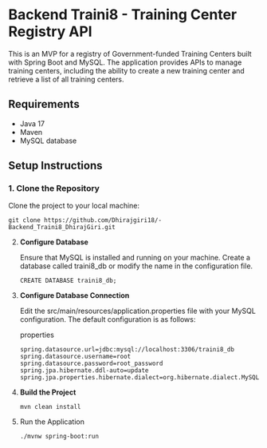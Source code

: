 # Backend Traini8 - Training Center Registry API

This is an MVP for a registry of Government-funded Training Centers built with Spring Boot and MySQL. The application provides APIs to manage training centers, including the ability to create a new training center and retrieve a list of all training centers.

## Requirements

- Java 17
- Maven
- MySQL database

## Setup Instructions

### 1. Clone the Repository

   Clone the project to your local machine:

   `git clone https://github.com/Dhirajgiri18/-Backend_Traini8_DhirajGiri.git`


2. **Configure Database**
   
   Ensure that MySQL is installed and running on your machine.
   Create a database called traini8_db or modify the name in the configuration file.

   `CREATE DATABASE traini8_db;`

4. **Configure Database Connection**

   Edit the src/main/resources/application.properties file with your MySQL configuration. The default configuration is as follows:
   
   properties
   
   ```
   spring.datasource.url=jdbc:mysql://localhost:3306/traini8_db
   spring.datasource.username=root
   spring.datasource.password=root_password
   spring.jpa.hibernate.ddl-auto=update
   spring.jpa.properties.hibernate.dialect=org.hibernate.dialect.MySQL8Dialect

5. **Build the Project**

   `mvn clean install`

6. Run the Application

   `./mvnw spring-boot:run`
